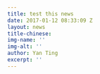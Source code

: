 ```yaml
---
title: test this news
date: 2017-01-12 08:33:09 Z
layout: news
title-chinese: 
img-name: ''
img-alt: ''
author: Yan Ting
excerpt: ''
---
```


